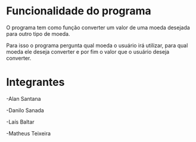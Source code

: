 # Funcionalidade do programa
O programa tem como função converter um valor de uma moeda desejada para outro tipo de moeda.

Para isso o programa pergunta qual moeda o usuário irá utilizar, para qual moeda ele deseja converter e por fim o valor que o usuário deseja converter.

# Integrantes
-Alan Santana

-Danilo Sanada

-Laís Baltar

-Matheus Teixeira


